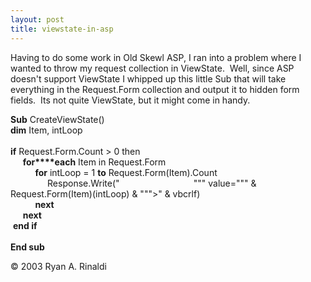 ```yaml
---
layout: post
title: viewstate-in-asp
---
```

Having to do some work in Old Skewl ASP, I ran into a problem where I
wanted to throw my request collection in ViewState.  Well, since ASP
doesn't support ViewState I whipped up this little Sub that will take
everything in the Request.Form collection and output it to hidden form
fields.  Its not quite ViewState, but it might come in handy.

**Sub** CreateViewState()\
**dim** Item, intLoop\
 \
**if** Request.Form.Count \> 0 then\
     **for****each** Item in Request.Form\
          **for** intLoop = 1 **to** Request.Form(Item).Count\
               Response.Write("                              """
value=""" & Request.Form(Item)(intLoop) & """\>" & vbcrlf)\
          **next**\
     **next**\
 **end if**\
 \
**End sub**

© 2003 Ryan A. Rinaldi
